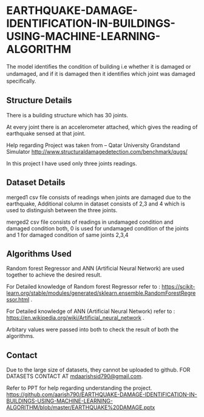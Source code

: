 # EARTHQUAKE-DAMAGE-IDENTIFICATION-IN-BUILDINGS-USING-MACHINE-LEARNING-ALGORITHM

 The model identiﬁes the condition of building i.e whether it is damaged or undamaged, and if it is damaged then it identiﬁes which joint was damaged speciﬁcally.

## Structure Details

There is a building structure which has 30 joints. 
 
At every joint there is an accelerometer attached, which gives the reading of earthquake sensed at that joint.

Help regarding Project was taken from – Qatar University Grandstand Simulator                                                                                                            http://www.structuraldamagedetection.com/benchmark/qugs/


In this project I have used only three joints readings.

## Dataset Details

merged1 csv file consists of readings when joints are damaged due to the earthquake, Additional column in dataset consists of 2,3 and 4 which is used to distinguish between the three joints.

merged2 csv file consists of readings in undamaged condition and damaged condition both, 0 is used for undamaged condition of the joints and 1 for damaged condition of same joints 2,3,4

## Algorithms Used

Random forest Regressor and ANN (Artificial Neural Network) are used together to achieve the desired result.

For Detailed knowledge of Random forest Regressor refer to : https://scikit-learn.org/stable/modules/generated/sklearn.ensemble.RandomForestRegressor.html .


For Detailed knowledge of ANN (Artificial Neural Network) refer to :
https://en.wikipedia.org/wiki/Artificial_neural_network .


Arbitary values were passed into both to check the result of both the algorithms.

## Contact


Due to the large size of datasets, they cannot be uploaded to github.
FOR DATASETS CONTACT AT mdaarishsid790@gmail.com.

Refer to PPT for help regarding understanding the project.
https://github.com/aarish790/EARTHQUAKE-DAMAGE-IDENTIFICATION-IN-BUILDINGS-USING-MACHINE-LEARNING-ALGORITHM/blob/master/EARTHQUAKE%20DAMAGE.pptx

